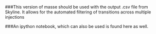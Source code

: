 ###This version of masse should be used with the output .csv file from Skyline. It allows for the automated filtering of transitions across multiple injections

###An ipython notebook, which can also be used is found here as well. 
